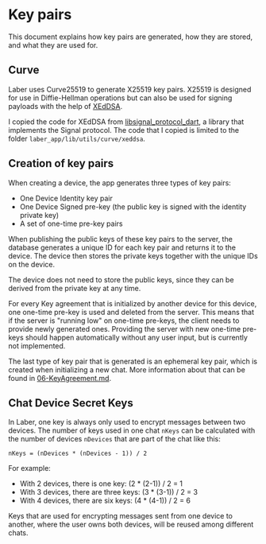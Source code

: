 # Key pairs
This document explains how key pairs are generated, how they are stored, and what they are used for.

## Curve
Laber uses Curve25519 to generate X25519 key pairs. X25519 is designed for use in Diffie-Hellman operations but can also be used for signing payloads with the help of [XEdDSA](https://signal.org/docs/specifications/xeddsa/). 

I copied the code for XEdDSA from [libsignal_protocol_dart](https://github.com/MixinNetwork/libsignal_protocol_dart), a library that implements the Signal protocol. The code that I copied is limited to the folder `laber_app/lib/utils/curve/xeddsa`.

## Creation of key pairs
When creating a device, the app generates three types of key pairs:
- One Device Identity key pair
- One Device Signed pre-key (the public key is signed with the identity private key)
- A set of one-time pre-key pairs

When publishing the public keys of these key pairs to the server, the database generates a unique ID for each key pair and returns it to the device. The device then stores the private keys together with the unique IDs on the device.

The device does not need to store the public keys, since they can be derived from the private key at any time.

For every Key agreement that is initialized by another device for this device, one one-time pre-key is used and deleted from the server. This means that if the server is "running low" on one-time pre-keys, the client needs to provide newly generated ones. Providing the server with new one-time pre-keys should happen automatically without any user input, but is currently not implemented.

The last type of key pair that is generated is an ephemeral key pair, which is created when initializing a new chat. More information about that can be found in [06-KeyAgreement.md](./06-KeyAgreement.md).

## Chat Device Secret Keys
In Laber, one key is always only used to encrypt messages between two devices. The number of keys used in one chat `nKeys` can be calculated with the number of devices `nDevices` that are part of the chat like this: 

```
nKeys = (nDevices * (nDevices - 1)) / 2
```

For example:
- With 2 devices, there is one key: (2 * (2-1)) / 2 = 1
- With 3 devices, there are three keys: (3 * (3-1)) / 2 = 3
- With 4 devices, there are six keys: (4 * (4-1)) / 2 = 6

Keys that are used for encrypting messages sent from one device to another, where the user owns both devices, will be reused among different chats.
